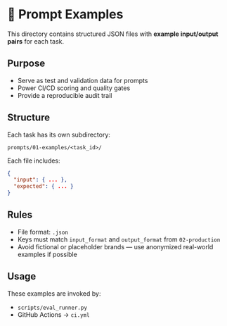 # 🧪 Prompt Examples

This directory contains structured JSON files with **example input/output pairs** for each task.

## Purpose
- Serve as test and validation data for prompts
- Power CI/CD scoring and quality gates
- Provide a reproducible audit trail

## Structure
Each task has its own subdirectory:
```
prompts/01-examples/<task_id>/
```

Each file includes:
```json
{
  "input": { ... },
  "expected": { ... }
}
```

## Rules
- File format: `.json`
- Keys must match `input_format` and `output_format` from `02-production`
- Avoid fictional or placeholder brands — use anonymized real-world examples if possible

## Usage
These examples are invoked by:
- `scripts/eval_runner.py`
- GitHub Actions → `ci.yml`